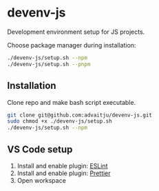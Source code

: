 # devenv-js
Development environment setup for JS projects.

Choose package manager during installation:
```sh
./devenv-js/setup.sh --npm
./devenv-js/setup.sh --pnpm
```
## Installation
Clone repo and make bash script executable.
```sh
git clone git@github.com:advaitju/devenv-js.git
sudo chmod +x ./devenv-js/setup.sh
./devenv-js/setup.sh --npm
```

## VS Code setup
1. Install and enable plugin: [ESLint](https://marketplace.visualstudio.com/items?itemName=dbaeumer.vscode-eslint)
1. Install and enable plugin: [Prettier](https://marketplace.visualstudio.com/items?itemName=esbenp.prettier-vscode)
1. Open workspace

